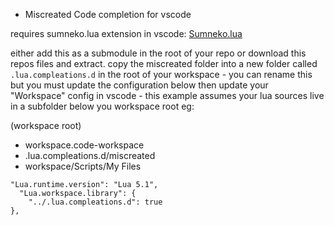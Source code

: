 - Miscreated Code completion for vscode

requires sumneko.lua extension in vscode: [Sumneko.lua](https://marketplace.visualstudio.com/items?itemName=sumneko.lua)

either add this as a submodule in the root of your repo or download this repos files and extract.
copy the miscreated folder into a new folder called `.lua.compleations.d` in the root of your workspace - you can rename this but you must update the configuration below
then update your "Workspace" config in vscode - this example assumes your lua sources live in a subfolder below you workspace root eg:

(workspace root)
-  workspace.code-workspace
-  .lua.compleations.d/miscreated
-  workspace/Scripts/My Files

```
"Lua.runtime.version": "Lua 5.1",
  "Lua.workspace.library": {
    "../.lua.compleations.d": true
},
```
